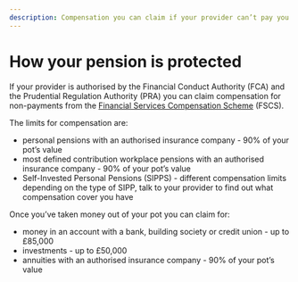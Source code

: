 ```yaml
---
description: Compensation you can claim if your provider can’t pay you.
---
```

# How your pension is protected

If your provider is authorised by the Financial Conduct Authority (FCA) and the Prudential Regulation Authority (PRA) you can claim compensation for non-payments from the [Financial Services Compensation Scheme](http://www.fscs.org.uk/) (FSCS).

The limits for compensation are:

- personal pensions with an authorised insurance company - 90% of your pot’s value
- most defined contribution workplace pensions with an authorised insurance company - 90% of your pot’s value
- Self-Invested Personal Pensions (SIPPS) - different compensation limits depending on the type of SIPP, talk to your provider to find out what compensation cover you have

Once you’ve taken money out of your pot you can claim for:

- money in an account with a bank, building society or credit union - up to £85,000
- investments - up to £50,000
- annuities with an authorised insurance company - 90% of your pot’s value
